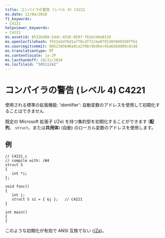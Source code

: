 ```yaml
---
title: コンパイラの警告 (レベル 4) C4221
ms.date: 11/04/2016
f1_keywords:
- C4221
helpviewer_keywords:
- C4221
ms.assetid: 8532bd68-54dc-4526-8597-f61dcb0a0129
ms.openlocfilehash: f552a5d76d1a778cdf72cbe079138f609350ffb1
ms.sourcegitcommit: 6052185696adca270bc9bdbec45a626dd89cdcdd
ms.translationtype: MT
ms.contentlocale: ja-JP
ms.lasthandoff: 10/31/2018
ms.locfileid: "50511242"
---
```

# <a name="compiler-warning-level-4-c4221"></a>コンパイラの警告 (レベル 4) C4221

使用される標準の拡張機能: 'identifier': 自動変数のアドレスを使用して初期化することはできません

既定の Microsoft 拡張子 (/Ze) を持つ集約型を初期化することができます (**配列**、 `struct`、または**共用体**) (自動) のローカル変数のアドレスを使用します。

## <a name="example"></a>例

```
// C4221.c
// compile with: /W4
struct S
{
   int *i;
};

void func()
{
   int j;
   struct S s1 = { &j };   // C4221
}

int main()
{
}
```

このような初期化が有効で ANSI 互換でない ([/Za](../../build/reference/za-ze-disable-language-extensions.md))。